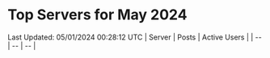 # Top Servers for May 2024
Last Updated: 05/01/2024 00:28:12 UTC
| Server | Posts | Active Users |
| -- | -- | -- |
